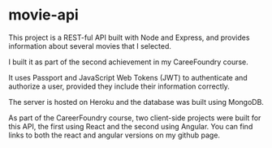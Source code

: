 # movie-api

This project is a REST-ful API built with Node and Express, and provides information about several movies that I selected. 

I built it as part of the second achievement in my CareeFoundry course.

It uses Passport and JavaScript Web Tokens (JWT) to authenticate and authorize a user, provided they include their information correctly. 

The server is hosted on Heroku and the database was built using MongoDB.

As part of the CareerFoundry course, two client-side projects were built for this API, the first using React and the second using Angular. You can find links to both the react and angular versions on my github page. 
